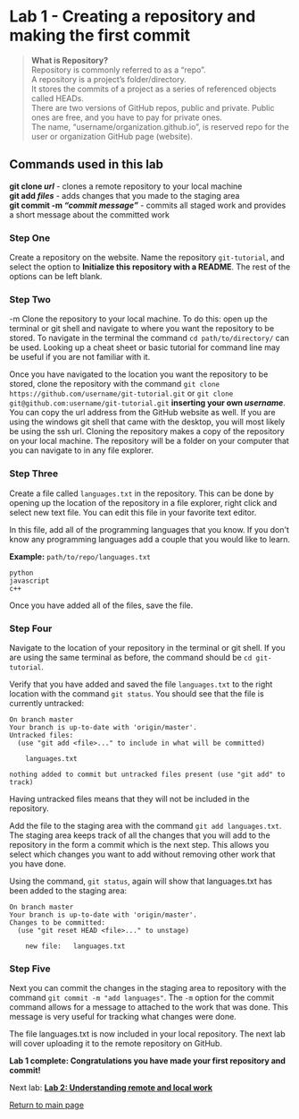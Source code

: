 # Lab 1 - Creating a repository and making the first commit

>**What is Repository?**  
Repository is commonly referred to as a “repo”.  
A repository is a project’s folder/directory.  
It stores the commits of a project as a series of referenced objects called HEADs.  
There are two versions of GitHub repos, public and private. Public ones are free, and you have to pay for private ones.  
The name, “username/organization.github.io”, is reserved repo for the user or organization GitHub page (website).

## Commands used in this lab

**git clone _url_** - clones a remote repository to your local machine  
**git add _files_** - adds changes that you made to the staging area  
**git commit -m _“commit message”_** - commits all staged work and provides a short message about the committed work


### Step One

Create a repository on the website. Name the repository `git-tutorial`, and select the option to **Initialize this repository with a README**. The rest of the options can be left blank.

### Step Two
-m
Clone the repository to your local machine. To do this: open up the terminal or git shell and navigate to where you want the repository to be stored. To navigate in the terminal the command `cd path/to/directory/` can be used. Looking up a cheat sheet or basic tutorial for command line may be useful if you are not familiar with it.

Once you have navigated to the location you want the repository to be stored, clone the repository with the command `git clone https://github.com/username/git-tutorial.git` or `git clone git@github.com:username/git-tutorial.git` **inserting your own _username_**. You can copy the url address from the GitHub website as well. If you are using the windows git shell that came with the desktop, you will most likely be using the ssh url. Cloning the repository makes a copy of the repository on your local machine. The repository will be a folder on your computer that you can navigate to in any file explorer.

### Step Three

Create a file called `languages.txt` in the repository. This can be done by opening up the location of the repository in a file explorer, right click and select new text file. You can edit this file in your favorite text editor.

In this file, add all of the programming languages that you know. If you don't know any programming languages add a couple that you would like to learn.

**Example:** `path/to/repo/languages.txt`

```
python
javascript
c++
```

Once you have added all of the files, save the file.

### Step Four

Navigate to the location of your repository in the terminal or git shell. If you are using the same terminal as before, the command should be `cd git-tutorial`.

Verify that you have added and saved the file `languages.txt` to the right location with the command `git status`. You should see that the file is currently untracked:

```
On branch master
Your branch is up-to-date with 'origin/master'.
Untracked files:
  (use "git add <file>..." to include in what will be committed)

	languages.txt

nothing added to commit but untracked files present (use "git add" to track)
```

Having untracked files means that they will not be included in the repository.

Add the file to the staging area with the command `git add languages.txt`. The staging area keeps track of all the changes that you will add to the repository in the form a commit which is the next step. This allows you select which changes you want to add without removing other work that you have done.

Using the command, `git status`, again will show that languages.txt has been added to the staging area:

```
On branch master
Your branch is up-to-date with 'origin/master'.
Changes to be committed:
  (use "git reset HEAD <file>..." to unstage)

	new file:   languages.txt

```

### Step Five

Next you can commit the changes in the staging area to repository with the command `git commit -m "add languages"`. The `-m` option for the commit command allows for a message to attached to the work that was done. This message is very useful for tracking what changes were done.

The file languages.txt is now included in your local repository. The next lab will cover uploading it to the remote repository on GitHub.

**Lab 1 complete: Congratulations you have made your first repository and commit!**

Next lab:
**[Lab 2: Understanding remote and local work](http://davidjcastner.github.io/git-tutorial/Lab2)**

[Return to main page](http://davidjcastner.github.io/git-tutorial/)
